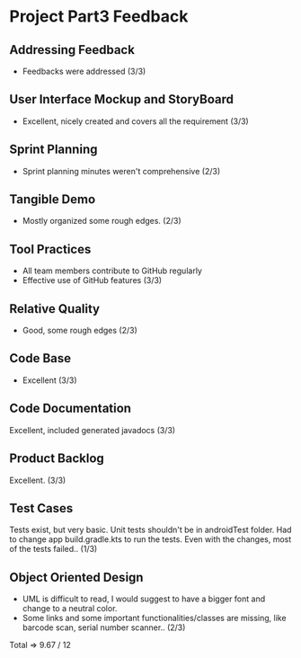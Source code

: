 # Project Part3 Feedback

## Addressing Feedback

- Feedbacks were addressed (3/3)

## User Interface Mockup and StoryBoard

- Excellent, nicely created and covers all the requirement (3/3)

## Sprint Planning

- Sprint planning minutes weren't comprehensive  (2/3)

## Tangible Demo 

- Mostly organized some rough edges. (2/3)

## Tool Practices

- All team members contribute to GitHub regularly
- Effective use of GitHub features (3/3)

## Relative Quality

- Good, some rough edges (2/3)

## Code Base

- Excellent (3/3)

## Code Documentation

Excellent, included generated javadocs (3/3)

## Product Backlog

Excellent. (3/3)

## Test Cases
Tests exist, but very basic.
Unit tests shouldn't be in androidTest folder.
Had to change app build.gradle.kts to run the tests. Even with the changes, most of the tests failed.. (1/3)

## Object Oriented Design
- UML is difficult to read, I would suggest to have a bigger font and change to a neutral color.
- Some links and some important functionalities/classes are missing, like barcode scan, serial number scanner..  (2/3)

Total => 9.67 / 12

 